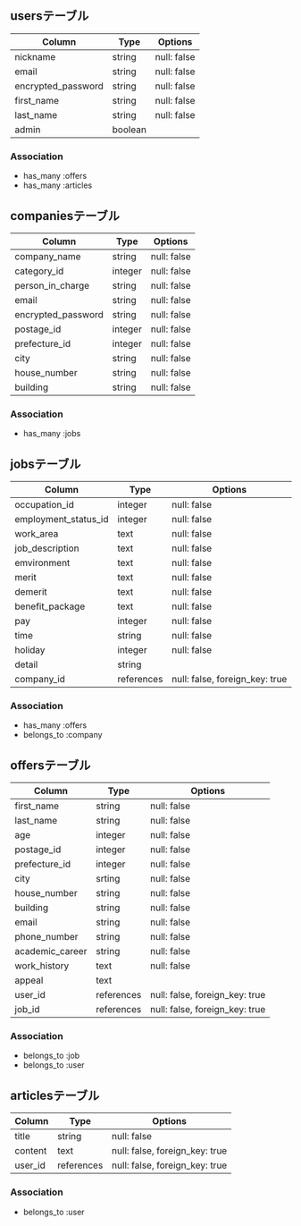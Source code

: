 ## usersテーブル

| Column             | Type       | Options     |
| ------------------ | ---------- | ----------- |
| nickname           | string     | null: false |
| email              | string     | null: false |
| encrypted_password | string     | null: false |
| first_name         | string     | null: false |
| last_name          | string     | null: false |
| admin              | boolean    |             |


### Association
- has_many :offers
- has_many :articles



## companiesテーブル

| Column             | Type       | Options     |
| ------------------ | ---------- | ----------- |
| company_name       | string     | null: false |
| category_id        | integer    | null: false |
| person_in_charge   | string     | null: false |
| email              | string     | null: false |
| encrypted_password | string     | null: false |
| postage_id         | integer    | null: false |
| prefecture_id      | integer    | null: false |
| city               | string     | null: false |
| house_number       | string     | null: false |
| building           | string     | null: false |

### Association
- has_many :jobs



## jobsテーブル

| Column               | Type       | Options                        |
| -------------------- | ---------- | ------------------------------ |
| occupation_id        | integer    | null: false                    |
| employment_status_id | integer    | null: false                    |
| work_area            | text       | null: false                    |
| job_description      | text       | null: false                    |
| emvironment          | text       | null: false                    |
| merit                | text       | null: false                    |
| demerit              | text       | null: false                    |
| benefit_package      | text       | null: false                    |
| pay                  | integer    | null: false                    |
| time                 | string     | null: false                    |
| holiday              | integer    | null: false                    |
| detail               | string     |                                |
| company_id           | references | null: false, foreign_key: true |


### Association
- has_many :offers
- belongs_to :company



## offersテーブル

| Column          | Type       | Options                        |
| --------------- | ---------- | ------------------------------ |
| first_name      | string     | null: false                    |
| last_name       | string     | null: false                    |
| age             | integer    | null: false                    |
| postage_id      | integer    | null: false                    |
| prefecture_id   | integer    | null: false                    |
| city            | srting     | null: false                    |
| house_number    | string     | null: false                    |
| building        | string     | null: false                    |
| email           | string     | null: false                    |
| phone_number    | string     | null: false                    |
| academic_career | string     | null: false                    |
| work_history    | text       | null: false                    |
| appeal          | text       |                                |
| user_id         | references | null: false, foreign_key: true |
| job_id          | references | null: false, foreign_key: true |

### Association
- belongs_to :job
- belongs_to :user



## articlesテーブル

| Column  | Type       | Options                        |
| ------- | ---------- | ------------------------------ |
| title   | string     | null: false                    |
| content | text       | null: false, foreign_key: true |
| user_id | references | null: false, foreign_key: true |


### Association
- belongs_to :user
